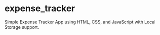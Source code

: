 # expense_tracker
Simple Expense Tracker App using HTML, CSS, and JavaScript with Local Storage support.
